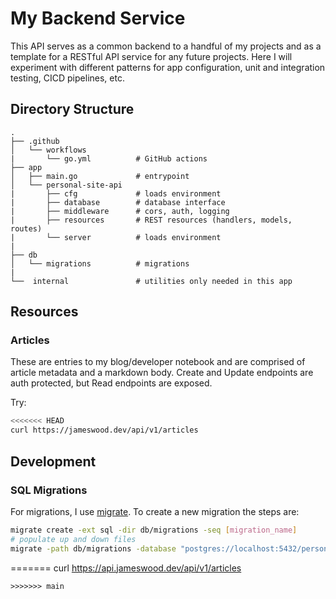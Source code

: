# My Backend Service

This API serves as a common backend to a handful of my projects and as a template for a RESTful API service for any future projects. Here I will experiment with different patterns for app configuration, unit and integration testing, CICD pipelines, etc.

## Directory Structure
```
.
├── .github
│   └── workflows
|       └── go.yml          # GitHub actions
├── app
│   ├── main.go             # entrypoint
│   └── personal-site-api
|       ├── cfg             # loads environment
|       ├── database        # database interface
|       ├── middleware      # cors, auth, logging
|       ├── resources       # REST resources (handlers, models, routes)
|       └── server          # loads environment
|
├── db                
│   └── migrations          # migrations
|       
└──  internal               # utilities only needed in this app
```

## Resources 

### Articles
These are entries to my blog/developer notebook and are comprised of article metadata and a markdown body.
Create and Update endpoints are auth protected, but Read endpoints are exposed. 

Try:
```sh
<<<<<<< HEAD
curl https://jameswood.dev/api/v1/articles
```

## Development

### SQL Migrations
For migrations, I use [migrate](https://github.com/golang-migrate/migrate). To create a new migration the steps are:
```bash
migrate create -ext sql -dir db/migrations -seq [migration_name]
# populate up and down files
migrate -path db/migrations -database "postgres://localhost:5432/personal_site?sslmode=disable" up
``` 
=======
curl https://api.jameswood.dev/api/v1/articles
```
>>>>>>> main
